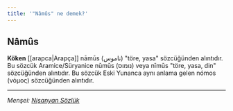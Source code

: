 ```yaml
---
title: '"Nâmûs" ne demek?'
---
```

 
## Nâmûs
**Köken**
[[arapca|Arapça]] nāmūs (ناموس) "töre, yasa" sözcüğünden alıntıdır.
Bu sözcük Aramice/Süryanice nūmūs (נומוס) veya nīmūs "töre, yasa, din" sözcüğünden alıntıdır.
Bu sözcük Eski Yunanca aynı anlama gelen nómos (νόμος) sözcüğünden alıntıdır.

---
*Menşei: [Nişanyan Sözlük](https://www.nisanyansozluk.com/kelime/namus)*